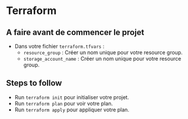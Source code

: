 # Terraform

## A faire avant de commencer le projet
- Dans votre fichier `terraform.tfvars` : 
    - `resource_group` : Créer un nom unique pour votre resource group.
    - `storage_account_name` : Créer un nom unique pour votre resource group.

## Steps to follow
- Run `terraform init` pour initialiser votre projet.
- Run `terraform plan` pour voir votre plan.
- Run `terraform apply` pour appliquer votre plan.